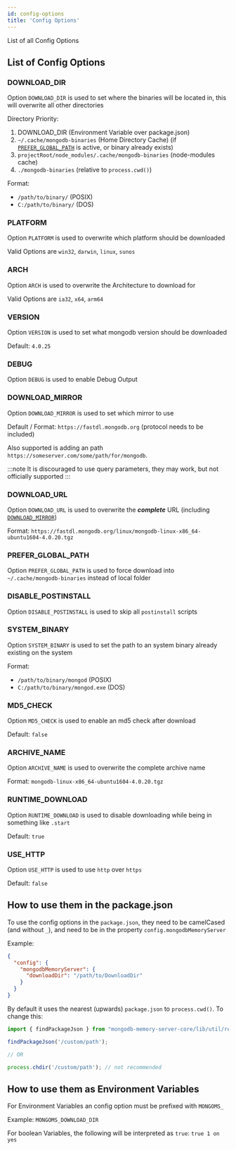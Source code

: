 ```yaml
---
id: config-options
title: 'Config Options'
---
```


List of all Config Options

## List of Config Options

### DOWNLOAD_DIR

Option `DOWNLOAD_DIR` is used to set where the binaries will be located in, this will overwrite all other directories

Directory Priority:

1. DOWNLOAD_DIR (Environment Variable over package.json)
2. `~/.cache/mongodb-binaries` (Home Directory Cache) (if [`PREFER_GLOBAL_PATH`](#prefer_global_path) is active, or binary already exists)
3. `projectRoot/node_modules/.cache/mongodb-binaries` (node-modules cache)
4. `./mongodb-binaries` (relative to `process.cwd()`)

Format:

- `/path/to/binary/` (POSIX)
- `C:/path/to/binary/` (DOS)

### PLATFORM

Option `PLATFORM` is used to overwrite which platform should be downloaded

Valid Options are `win32`, `darwin`, `linux`, `sunos`

### ARCH

Option `ARCH` is used to overwrite the Architecture to download for

Valid Options are `ia32`, `x64`, `arm64`

### VERSION

Option `VERSION` is used to set what mongodb version should be downloaded

Default: `4.0.25`

### DEBUG

Option `DEBUG` is used to enable Debug Output

### DOWNLOAD_MIRROR

Option `DOWNLOAD_MIRROR` is used to set which mirror to use

Default / Format: `https://fastdl.mongodb.org` (protocol needs to be included)

Also supported is adding an path `https://someserver.com/some/path/for/mongodb`.  

:::note
It is discouraged to use query parameters, they may work, but not officially supported
:::

### DOWNLOAD_URL

Option `DOWNLOAD_URL` is used to overwrite the ***complete*** URL (including [`DOWNLOAD_MIRROR`](#DOWNLOAD_MIRROR))

Format: `https://fastdl.mongodb.org/linux/mongodb-linux-x86_64-ubuntu1604-4.0.20.tgz`

### PREFER_GLOBAL_PATH

Option `PREFER_GLOBAL_PATH` is used to force download into `~/.cache/mongodb-binaries` instead of local folder

### DISABLE_POSTINSTALL

Option `DISABLE_POSTINSTALL` is used to skip all `postinstall` scripts

### SYSTEM_BINARY

Option `SYSTEM_BINARY` is used to set the path to an system binary already existing on the system

Format:

- `/path/to/binary/mongod` (POSIX)
- `C:/path/to/binary/mongod.exe` (DOS)

### MD5_CHECK

Option `MD5_CHECK` is used to enable an md5 check after download

Default: `false`

### ARCHIVE_NAME

Option `ARCHIVE_NAME` is used to overwrite the complete archive name

Format: `mongodb-linux-x86_64-ubuntu1604-4.0.20.tgz`

### RUNTIME_DOWNLOAD

Option `RUNTIME_DOWNLOAD` is used to disable downloading while being in something like `.start`

Default: `true`

### USE_HTTP

Option `USE_HTTP` is used to use `http` over `https`

Default: `false`

## How to use them in the package.json

To use the config options in the `package.json`, they need to be camelCased (and without `_`), and need to be in the property `config.mongodbMemoryServer`

Example:

```json
{
  "config": {
    "mongodbMemoryServer": {
      "downloadDir": "/path/to/DownloadDir"
    }
  }
}
```

By default it uses the nearest (upwards) `package.json` to `process.cwd()`.
To change this:

```ts
import { findPackageJson } from "mongodb-memory-server-core/lib/util/resolveConfig";

findPackageJson('/custom/path');

// OR

process.chdir('/custom/path'); // not recommended
```

## How to use them as Environment Variables

For Environment Variables an config option must be prefixed with `MONGOMS_`

Example: `MONGOMS_DOWNLOAD_DIR`

For boolean Variables, the following will be interpreted as `true`: `true 1 on yes`
